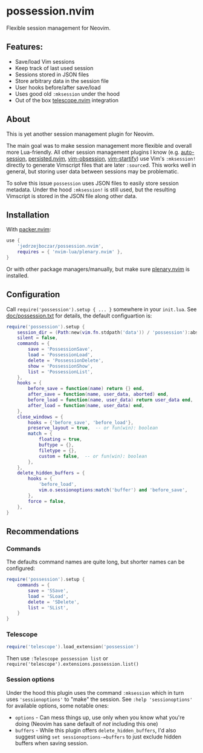 # possession.nvim

Flexible session management for Neovim.

## Features:

* Save/load Vim sessions
* Keep track of last used session
* Sessions stored in JSON files
* Store arbitrary data in the session file
* User hooks before/after save/load
* Uses good old `:mksession` under the hood
* Out of the box [telescope.nvim](https://github.com/nvim-telescope/telescope.nvim) integration

## About

This is yet another session management plugin for Neovim.

The main goal was to make session management more flexible and overall more
Lua-friendly. All other session management plugins I know
(e.g. [auto-session](https://github.com/rmagatti/auto-session),
[persisted.nvim](https://github.com/olimorris/persisted.nvim),
[vim-obsession](https://github.com/tpope/vim-obsession),
[vim-startify](https://github.com/mhinz/vim-startify))
use Vim's `:mksession!` directly to generate Vimscript files that are later `:source`d.
This works well in general, but storing user data between sessions may be problematic.

To solve this issue `possession` uses JSON files to easily store session metadata.
Under the hood `:mksession!` is still used, but the resulting Vimscript is stored
in the JSON file along other data.

## Installation

With [packer.nvim](https://github.com/wbthomason/packer.nvim):

```lua
use {
    'jedrzejboczar/possession.nvim',
    requires = { 'nvim-lua/plenary.nvim' },
}
```

Or with other package managers/manually, but make sure
[plenary.nvim](https://github.com/nvim-lua/plenary.nvim) is installed.

## Configuration

Call `require('possession').setup { ... }` somewhere in your `init.lua`.
See [doc/possession.txt](./doc/possession.txt) for details, the default configuartion is:

```lua
require('possession').setup {
    session_dir = (Path:new(vim.fn.stdpath('data')) / 'possession'):absolute(),
    silent = false,
    commands = {
        save = 'PossessionSave',
        load = 'PossessionLoad',
        delete = 'PossessionDelete',
        show = 'PossessionShow',
        list = 'PossessionList',
    },
    hooks = {
        before_save = function(name) return {} end,
        after_save = function(name, user_data, aborted) end,
        before_load = function(name, user_data) return user_data end,
        after_load = function(name, user_data) end,
    },
    close_windows = {
        hooks = {'before_save', 'before_load'},
        preserve_layout = true,  -- or fun(win): boolean
        match = {
            floating = true,
            buftype = {},
            filetype = {},
            custom = false,  -- or fun(win): boolean
        },
    },
    delete_hidden_buffers = {
        hooks = {
            'before_load',
            vim.o.sessionoptions:match('buffer') and 'before_save',
        },
        force = false,
    },
}
```


## Recommendations

### Commands

The defaults command names are quite long, but shorter names can be configured:

```lua
require('possession').setup {
    commands = {
        save = 'SSave',
        load = 'SLoad',
        delete = 'SDelete',
        list = 'SList',
    }
}
```

### Telescope

```lua
require('telescope').load_extension('possession')
```

Then use `:Telescope possession list` or `require('telescope').extensions.possession.list()`


### Session options

Under the hood this plugin uses the command `:mksession` which in turn uses `'sessionoptions'`
to "make" the session. See `:help 'sessionoptions'` for available options, some notable ones:

* `options` - Can mess things up, use only when you know what you're doing (Neovim has sane
  default of *not* including this one)
* `buffers` - While this plugin offers `delete_hidden_buffers`, I'd also suggest using
  `set sessionoptions-=buffers` to just exclude hidden buffers when saving session.
